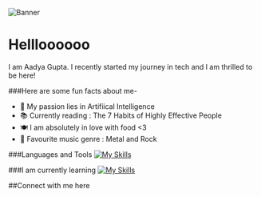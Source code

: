 ![Banner](https://github.com/user-attachments/assets/20433ef4-c2f9-43c4-8718-f2d562e280b5)
# Hellloooooo
I am Aadya Gupta.
I recently started my journey in tech and I am thrilled to be here! 

###Here are some fun facts about me-
- 🍄 My passion lies in Artifiical Intelligence
- 📚 Currently reading : The 7 Habits of Highly Effective People
- 🍽️ I am absolutely in love with food <3
- 🎵 Favourite music genre : Metal and Rock

###Languages and Tools
[![My Skills](https://skillicons.dev/iconspy,c,matlab,github,anaconda,autocad)](https://skillicons.dev)

###I am currently learning
[![My Skills](https://skillicons.dev/iconscpp,pytorch,tensorflow,opencv)](https://skillicons.dev)

##Connect with me here
